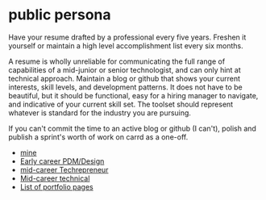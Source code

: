# public persona
Have your resume drafted by a professional every five years.  Freshen it yourself or maintain a high level accomplishment list every six months.

A resume is wholly unreliable for communicating the full range of capabilities of a mid-junior or senior technologist, and can only hint at technical approach.  Maintain a blog or github that shows your current interests, skill levels, and development patterns. It does not have to be beautiful, but it should be functional, easy for a hiring manager to navigate, and indicative of your current skill set. The toolset should represent whatever is standard for the industry you are pursuing.

If you can't commit the time to an active blog or github (I can't), polish and publish a sprint's worth of work on carrd as a one-off.  

-	[mine](https://paulgaljan.com)
-   [Early career PDM/Design](https://uxfol.io/p/juno_athena/0351aad4)
-	[mid-career Techrepreneur](https://raymondtraylor.com/)
-	[Mid-career technical](https://www.cyrusstoller.com/about.html)
-	[List of portfolio pages](https://docs.google.com/spreadsheets/u/0/d/1u_57r45GtmRHcmhV-MxIxrJkg0gYw22xXWpHPskqqKc/htmlview?pli=1)

